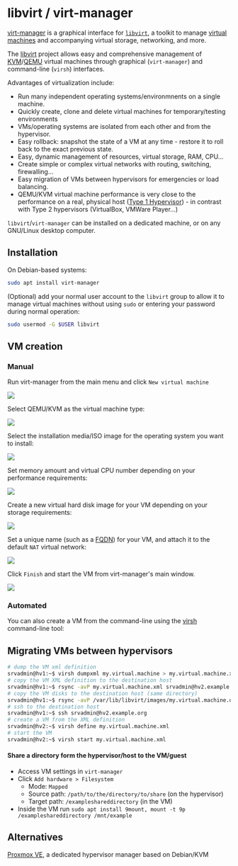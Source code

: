 # libvirt / virt-manager

[virt-manager](https://en.wikipedia.org/wiki/Virtual_Machine_Manager) is a graphical interface for [`libvirt`](https://en.wikipedia.org/wiki/Libvirt), a toolkit to manage [virtual machines](https://en.wikipedia.org/wiki/Virtual_machine) and accompanying virtual storage, networking, and more.

The [libvirt](https://en.wikipedia.org/wiki/Libvirt) project allows easy and comprehensive management of [KVM](https://en.wikipedia.org/wiki/Kernel-based_Virtual_Machine)/[QEMU](https://en.wikipedia.org/wiki/QEMU) virtual machines through graphical (`virt-manager`) and command-line (`virsh`) interfaces.

Advantages of virtualization include:

- Run many independent operating systems/environmnents on a single machine.
- Quickly create, clone and delete virtual machines for temporary/testing environments
- VMs/operating systems are isolated from each other and from the hypervisor.
- Easy rollback: snapshot the state of a VM at any time - restore it to roll back to the exact previous state.
- Easy, dynamic management of resources, virtual storage, RAM, CPU...
- Create simple or complex virtual networks with routing, switching, firewalling...
- Easy migration of VMs between hypervisors for emergencies or load balancing.
- QEMU/KVM virtual machine performance is very close to the performance on a real, physical host ([Type 1 Hypervisor](https://en.wikipedia.org/wiki/Hypervisor#Classification)) - in contrast with Type 2 hypervisors (VirtualBox, VMWare Player...)

`libvirt`/`virt-manager` can be installed on a dedicated machine, or on any GNU/Linux desktop computer.


## Installation

On Debian-based systems:

```bash
sudo apt install virt-manager
```

(Optional) add your normal user account to the `libvirt` group to allow it to manage virtual machines without using `sudo` or entering your password during normal operation:

```bash
sudo usermod -G $USER libvirt
```


## VM creation

### Manual

Run virt-manager from the main menu and click `New virtual machine`

![](https://i.imgur.com/1e2jNP0.png)

Select QEMU/KVM as the virtual machine type:

![](https://i.imgur.com/F7ZSXFS.png)

Select the installation media/ISO image for the operating system you want to install:

![](https://i.imgur.com/o5Fu0IX.png)

Set memory amount and virtual CPU number depending on your performance requirements:

![](https://i.imgur.com/0aQlobJ.png)

Create a new virtual hard disk image for your VM depending on your storage requirements:

![](https://i.imgur.com/Ra4vp3S.png)

Set a unique name (such as a [FQDN](https://en.wikipedia.org/wiki/Fully_qualified_domain_name)) for your VM, and attach it to the default `NAT` virtual network:

![](https://i.imgur.com/3Tn34xD.png)

Click `Finish` and start the VM from virt-manager's main window.

![](https://i.imgur.com/aJGkUJz.png)


### Automated

You can also create a VM from the command-line using the [virsh](https://manpages.debian.org/buster/libvirt-clients/virsh.1.en.html) command-line tool:

<!-- TODO
```bash
virt-install --name mynew.example.org --os-type linux --ram 1024M --vcpu 2 --disk path=/path/to/mynew.example.org.qcow2,size=20 --graphics virtio --noautoconsole --hvm --cdrom /path/to/debian-10.3.1_amd64.iso --boot cdrom,hd
```

## Cloning VMs

It is common practice to setup a virtual machine with the bare minimum components required to enable SSH access ("golden" image), then use [configuration management](configuration-management.md) to manage all other software components. Once a [VM template](server-preparation.md) has been set up, clone it to a new VM and update its IP address, and administrator/root passwords. You may do this manually from `virt-manager` and the VM console, or using basic scripting:

```bash
# requires sshpass libvirt pwgen
# template configuration details
TEMPLATE_NAME=debian10-base TEMPLATE_IP=10.10.200.221 TEMPLATE_ADMIN_USER=deploy TEMPLATE_ADMIN_PASSWORD=deploy
# new VM configuration details
new_password=$(pwgen -s 21 1)
echo "[INFO] password for the administrator account in the new VM: $new_password"
VM_NAME=newvm.CHANGEME.org VM_IP=10.10.200.105 VM_ADMIN_PASSWORD=$new_password VM_ROOT_PASSWORD=$new_password
# clone the template to a new VM
virt-clone --original "$TEMPLATE_NAME" --name "$VM_NAME" --file "/var/lib/libvirt/images/$VM_NAME.qcow2"
# start the new VM
virsh start "$VM_NAME"
# wait for the ssh server to start accepting connections
until nc -w 1 $TEMPLATE_IP 22; do sleep 1; done
# add the server's SSH key to known_hosts
ssh-keyscan -H $TEMPLATE_IP >> ~/.ssh/known_hosts
# authorize your SSH key on the new VM
echo "$TEMPLATE_ADMIN_PASSWORD" | sshpass ssh-copy-id -i ~/.ssh/id_rsa "$TEMPLATE_ADMIN_USER"@"$TEMPLATE_IP"
# update the IP address on the new VM
echo "$TEMPLATE_ADMIN_PASSWORD" | ssh -tt "$TEMPLATE_ADMIN_USER"@"$TEMPLATE_IP" sudo sed -i "s/$TEMPLATE_IP/$VM_IP/g" /etc/network/interfaces
echo "$TEMPLATE_ADMIN_PASSWORD" | ssh -tt "$TEMPLATE_ADMIN_USER"@"$TEMPLATE_IP" sudo systemctl restart networking # this will interrupt the SSH connection
# update the admin user and root passwords on the new VM
echo "$TEMPLATE_ADMIN_PASSWORD" | ssh -tt "$TEMPLATE_ADMIN_USER"@"$VM_IP" "echo -e '$VM_ADMIN_PASSWORD\n$VM_ADMIN_PASSWORD' | sudo passwd $TEMPLATE_ADMIN_USER"
echo "$VM_ADMIN_PASSWORD" | ssh -tt "$TEMPLATE_ADMIN_USER"@"$VM_IP" "echo -e '$VM_ROOT_PASSWORD\n$VM_ROOT_PASSWORD' | sudo passwd root"
```

Your new VM is ready to use.

-->


## Migrating VMs between hypervisors

```bash
# dump the VM xml definition
srvadmin@hv1:~$ virsh dumpxml my.virtual.machine > my.virtual.machine.xml
# copy the VM XML definition to the destination host
srvadmin@hv1:~$ rsync -avP my.virtual.machine.xml srvadmin@hv2.example.org:my.virtual.machine.xml
# copy the VM disks to the destination host (same directory)
srvadmin@hv1:~$ rsync -avP /var/lib/libvirt/images/my.virtual.machine.qcow2 srvadmin@hv2.example.org:/var/lib/libvirt/images/my.virtual.machine.qcow2
# ssh to the destination host
srvadmin@hv1:~$ ssh srvadmin@hv2.example.org
# create a VM from the XML definition
srvadmin@hv2:~$ virsh define my.virtual.machine.xml
# start the VM
srvadmin@hv2:~$ virsh start my.virtual.machine.xml
```

<!-- TODO

## Managing resources

**CPU:** TODO

**RAM:** TODO

**Ballooning:** TODO

**VIDEO:** TODO

#### Managing virtual networks

**NAT:** TODO

**Port forwarding from the hypervisor:** TODO

**Bridged:** TODO

-->

#### Share a directory form the hypervisor/host to the VM/guest

- Access VM settings in `virt-manager`
- Click `Add hardware > Filesystem`
  - Mode: `Mapped`
  - Source path: `/path/to/the/directory/to/share` (on the hypervisor)
  - Target path: `/exampleshareddirectory` (in the VM)
- Inside the VM run `sudo apt install 9mount, mount -t 9p /exampleshareddirectory /mnt/example`


## Alternatives

[Proxmox VE](https://en.wikipedia.org/wiki/Proxmox_Virtual_Environment), a dedicated hypervisor manager based on Debian/KVM

